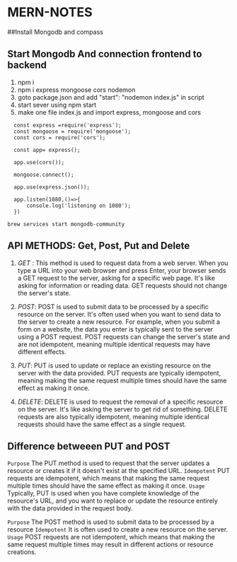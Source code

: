 # MERN-NOTES

##Install Mongodb and compass

## Start Mongodb And connection frontend to backend

1. npm i
2. npm i express mongoose cors nodemon
3. goto package.json and add "start": "nodemon index.js" in script
4. start sever using npm start
5. make one file index.js and import express, mongoose and cors
```
  const express =require('express');
  const mongoose = require('mongoose');
  const cors = require('cors');
  
  const app= express();
  
  app.use(cors());

  mongoose.connect();
  
  app.use(express.json());
  
  app.listen(1080,()=>{
      console.log('listening on 1080');
  })
```


```
brew services start mongodb-community

````

## API METHODS: Get, Post, Put and Delete
1. *GET* : This method is used to request data from a web server. When you type a URL into your web browser and press Enter, your browser sends a GET request to the server, asking for a specific web page. It's like asking for information or reading data. GET requests should not change the server's state.

2. *POST*: POST is used to submit data to be processed by a specific resource on the server. It's often used when you want to send data to the server to create a new resource. For example, when you submit a form on a website, the data you enter is typically sent to the server using a POST request. POST requests can change the server's state and are not idempotent, meaning multiple identical requests may have different effects.

3. *PUT*: PUT is used to update or replace an existing resource on the server with the data provided. PUT requests are typically idempotent, meaning making the same request multiple times should have the same effect as making it once.

4. *DELETE*: DELETE is used to request the removal of a specific resource on the server. It's like asking the server to get rid of something. DELETE requests are also typically idempotent, meaning multiple identical requests should have the same effect as a single request.

## Difference betweeen PUT and POST

```Purpose``` The PUT method is used to request that the server updates a resource or creates it if it doesn't exist at the specified URL.
```Idempotent``` PUT requests are idempotent, which means that making the same request multiple times should have the same effect as making it once.
```Usage``` Typically, PUT is used when you have complete knowledge of the resource's URL, and you want to replace or update the resource entirely with the data provided in the request body.

```Purpose``` The POST method is used to submit data to be processed by a resource
```Idempotent``` It is often used to create a new resource on the server.
```Usage``` POST requests are not idempotent, which means that making the same request multiple times may result in different actions or resource creations.

